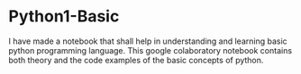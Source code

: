 # Python1-Basic
I have made a notebook that shall help in understanding and learning basic python programming language.
This google colaboratory notebook contains both theory and the code examples of the basic concepts of python.


